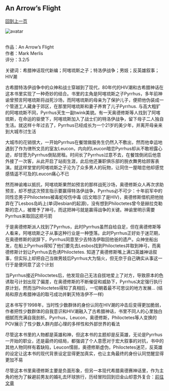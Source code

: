 ## An Arrow’s Flight
[回到上一页](https://boheme13.github.io/books/)  &nbsp;&nbsp;

![avatar](https://www.worldhistory.org/img/c/p/1200x627/14193.jpg)
<br>
<br>

作品：An Arrow’s Flight<br>
作者：Mark Merlis<br>
评分：3.2/5<br>

关键词：希腊神话现代新编；阿喀琉斯之子；特洛伊战争；男妓；反英雄叙事；HIV潮

古希腊特洛伊战争中的众神和战士穿越到了现代，80年代的HIV潮和古希腊神话在这本书里实现了一种奇妙的结合。书里的主角是阿喀琉斯之子Pyrrhus，多年前神谕曾预言阿喀琉斯将战死沙场，而阿喀琉斯的母亲为了保护儿子，便把他伪装成一个管道工人藏身于郊区，在那里阿喀琉斯和妻子养育了儿子Pyrrhus. 与高大粗犷的阿喀琉斯不同，Pyrrhus天生一副twink美貌。有一天奥德修斯等人找到了阿喀琉斯，在命运的驱使下，阿喀琉斯加入了战士们的特洛伊战争，留下母子二人独自生活。就这样十年过去了，Pyrrhus已经成长为一个21岁的美少年，并离开母亲来到大城市讨生活

大城市的花销很大，一开始Pyrrhus在餐馆做服务生仍然入不敷出，然而他幸运地遇到了作为律所文员的室友Leucon，内向的Leucon暗恋Pyrrhus却从不敢袒露心迹，却甘愿为Pyrrhus倒贴房租。时间长了Pyrrhus过意不去，在餐馆倒闭后他意外接了一次客，从此开启了站街生涯，此后他还兼职俱乐部的脱衣舞男给顾客表演。就这样堂堂的阿喀琉斯之子沦为了众多男人的玩物，让同住一屋暗恋他却感觉感情遥不可及的Leucon痛心不已

然而神谕难以抵抗，阿喀琉斯果然如预言的那样战死沙场，奥德修斯众人再次求助预言，却不想这次预言指示要赢得特洛伊战争，Pyrrhus必不可少：十年前军中的同性恋男子Philoctetes被毒蛇咬伤中毒 (后文暗示了是HIV)，奥德修斯借机把他抛弃在了Lesbos岛屿上(单词lesbian的起源)，没有想到Philoctetes曾今是赫拉克勒斯的恋人，被赠予了神弓，而这把神弓就是赢得战争的关键。神谕里明示需要Pyrrhus来取回这把弓箭

于是奥德修斯派人找到了Pyrrhus，此时Pyrrhus虽然自给自足，但在奥德修斯等人看来，阿喀琉斯之子从事这种行业是一种堕落。此时Pyrrhus正好处于迷茫期，在奥德修斯的说辞下，Pyrrhus同意至少去特洛伊取回他爸的遗产。众神坐船出发，在船上Pyrrhus得知了他们要先去Lesbos找到Philoctetes并取到神弓，而奥德修斯计划让Pyrrhus去色诱Philoctetes. 知道了奥德修斯嘴上满口英雄神话叙事，但实际上却把自己当做男妓后Pyrrhus大为恼火，但无奈于自己确实从事这一行于是便同意了这个计划

当Pyrrhus接近Philoctetes后，他发现自己无法自拔地爱上了对方，导致原本的色诱取弓计划出现了偏差，在奥德修斯的不断催促和威胁下，Pyrrhus决定强行执行原计划，然而当Philoctetes得知了真相后，一切朝着最不可思议的地方发展… (结局和原古希腊神话的取弓成功并剿灭特洛伊不一样)

这本书写于1998年，当时性少数群体的身份认同在HIV潮的冲击后变得更加脆弱，作者把性少数群体的自我意识和HIV潮融入了古希腊神话，书里不同人的心里独白细腻而充满自我剖析。Pyrrhus，Leucon，奥德修斯，Philoctetes等人变换的POV展示了性少数人群内部心理的多样性和外部世界的看法

尽管这本书里的人物都是英雄和神，但这本书的主题却是反英雄，无论是Pyrrhus一开始的职业，还是最终的结局，都强调了个人意愿对于宏大叙事的对抗，书中的其他人物同样有着缺陷，Leucon懦弱，奥德修斯虚伪，Philoctetes迷茫，反英雄的设定让这本书的现代背景设定显得更加真实，也让主角最终的身份认同觉醒显得更加不易

尽管这本书里奥德修斯主要是负面形象，但另一本现代希腊奥德赛神话里，作为主角的他为了躲避前男友的婚礼去环球旅行，历经冒险回到旧金山却意外复合：[前往文章](https://boheme130.github.io/Reviews/Less/)
